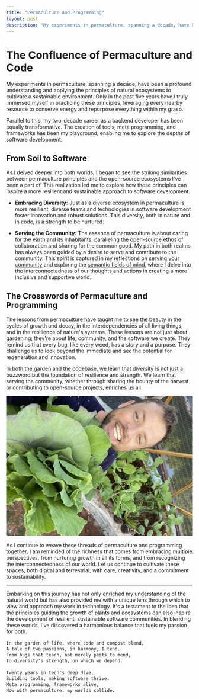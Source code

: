 ```yaml
---
title: "Permaculture and Programming"
layout: post
description: "My experiments in permaculture, spanning a decade, have been a profound understanding and applying the principles of natural ecosystems to cultivate a sustai..."
---
```

# The Confluence of Permaculture and Code

My experiments in permaculture, spanning a decade, have been a profound understanding and applying the principles of natural ecosystems to cultivate a sustainable environment. Only in the past five years have I truly immersed myself in practicing these principles, leveraging every nearby resource to conserve energy and repurpose everything within my grasp.

Parallel to this, my two-decade career as a backend developer has been equally transformative. The creation of tools, meta programming, and frameworks has been my playground, enabling me to explore the depths of software development.

## From Soil to Software

As I delved deeper into both worlds, I began to see the striking similarities between permaculture principles and the open-source ecosystems I've been a part of. This realization led me to explore how these principles can inspire a more resilient and sustainable approach to software development.

- **Embracing Diversity:** Just as a diverse ecosystem in permaculture is more resilient, diverse teams and technologies in software development foster innovation and robust solutions. This diversity, both in nature and in code, is a strength to be nurtured.

- **Serving the Community:** The essence of permaculture is about caring for the earth and its inhabitants, paralleling the open-source ethos of collaboration and sharing for the common good. My path in both realms has always been guided by a desire to serve and contribute to the community. This spirit is captured in my reflections on [serving your community](https://ideia.me/serve-your-community) and exploring the [semantic fields of mind](https://ideia.me/semantic-fields-of-mind), where I delve into the interconnectedness of our thoughts and actions in creating a more inclusive and supportive world.

## The Crosswords of Permaculture and Programming

The lessons from permaculture have taught me to see the beauty in the cycles of growth and decay, in the interdependencies of all living things, and in the resilience of nature's systems. These lessons are not just about gardening; they're about life, community, and the software we create. They remind us that every bug, like every weed, has a story and a purpose. They challenge us to look beyond the immediate and see the potential for regeneration and innovation.

In both the garden and the codebase, we learn that diversity is not just a buzzword but the foundation of resilience and strength. We learn that serving the community, whether through sharing the bounty of the harvest or contributing to open-source projects, enriches us all.

![dome]

[dome]: /images/jonatasdp-greenhouse.jpeg

As I continue to weave these threads of permaculture and programming together, I am reminded of the richness that comes from embracing multiple perspectives, from nurturing growth in all its forms, and from recognizing the interconnectedness of our world. Let us continue to cultivate these spaces, both digital and terrestrial, with care, creativity, and a commitment to sustainability.

---

Embarking on this journey has not only enriched my understanding of the natural world but has also provided me with a unique lens through which to view and approach my work in technology. It's a testament to the idea that the principles guiding the growth of plants and ecosystems can also inspire the development of resilient, sustainable software communities. In blending these worlds, I've discovered a harmonious balance that fuels my passion for both.

    In the garden of life, where code and compost blend,  
    A tale of two passions, in harmony, I tend.  
    From bugs that teach, not merely pests to mend,  
    To diversity's strength, on which we depend.  

    Twenty years in tech's deep dive,  
    Building tools, making software thrive.  
    Meta programming, frameworks alive,
    Now with permaculture, my worlds collide.

